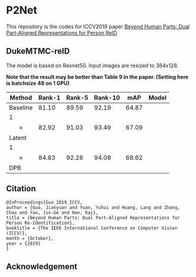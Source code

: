 # P2Net
  This repository is the codes for ICCV2019 paper [Beyond Human Parts: Dual Part-Aligned Representations for Person ReID](https://arxiv.org/pdf/1910.10111.pdf)

## DukeMTMC-reID
The model is based on Resnet50. Input images are resized to 384x128.

**Note that the result may be better than Table 9 in the paper. (Setting here is batchsize 48 on 1 GPU)**

| Method | Rank-1 | Rank-5 | Rank-10 | mAP | Model |
| --------- | ----- | ----- | ----- | ----- | ----- |
| Baseline | 81.10 | 89.59 | 92.19 | 64.87 |
|1 $$\times$$ Latent | 82.92 | 91.03 | 93.49 | 67.09 |
|1 $$\times$$ DPB | 84.83 | 92.28 | 94.08 | 68.62 |

## Citation
```
@InProceedings{Guo_2019_ICCV,
author = {Guo, Jianyuan and Yuan, Yuhui and Huang, Lang and Zhang, Chao and Yao, Jin-Ge and Han, Kai},
title = {Beyond Human Parts: Dual Part-Aligned Representations for Person Re-Identification},
booktitle = {The IEEE International Conference on Computer Vision (ICCV)},
month = {October},
year = {2019}
}
```

## Acknowledgement
